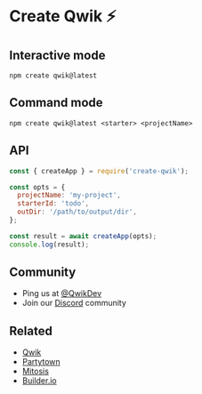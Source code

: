 # Create Qwik ⚡️

## Interactive mode

```
npm create qwik@latest
```

## Command mode

```
npm create qwik@latest <starter> <projectName>
```

## API

```javascript
const { createApp } = require('create-qwik');

const opts = {
  projectName: 'my-project',
  starterId: 'todo',
  outDir: '/path/to/output/dir',
};

const result = await createApp(opts);
console.log(result);
```

## Community

- Ping us at [@QwikDev](https://twitter.com/QwikDev)
- Join our [Discord](https://qwik.dev/chat) community

## Related

- [Qwik](https://qwik.dev/)
- [Partytown](https://partytown.qwik.dev)
- [Mitosis](https://github.com/BuilderIO/mitosis)
- [Builder.io](https://github.com/BuilderIO/)
